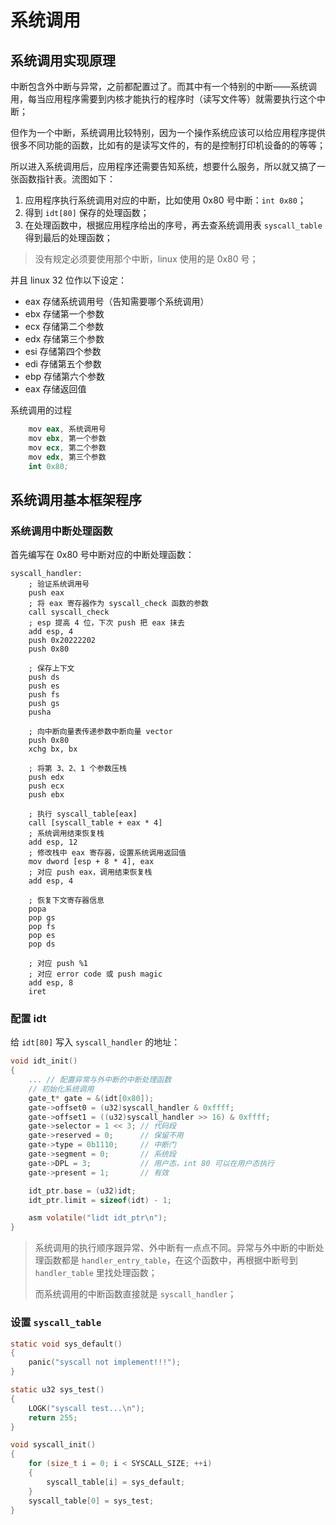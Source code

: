 # 系统调用

## 系统调用实现原理

中断包含外中断与异常，之前都配置过了。而其中有一个特别的中断——系统调用，每当应用程序需要到内核才能执行的程序时（读写文件等）就需要执行这个中断；

但作为一个中断，系统调用比较特别，因为一个操作系统应该可以给应用程序提供很多不同功能的函数，比如有的是读写文件的，有的是控制打印机设备的的等等；

所以进入系统调用后，应用程序还需要告知系统，想要什么服务，所以就又搞了一张函数指针表。流图如下：

1. 应用程序执行系统调用对应的中断，比如使用 0x80 号中断：`int 0x80`；
2. 得到 `idt[80]` 保存的处理函数；
3. 在处理函数中，根据应用程序给出的序号，再去查系统调用表 `syscall_table` 得到最后的处理函数；

> 没有规定必须要使用那个中断，linux 使用的是 0x80 号；

并且 linux 32 位作以下设定：

- eax 存储系统调用号（告知需要哪个系统调用）
- ebx 存储第一个参数
- ecx 存储第二个参数
- edx 存储第三个参数
- esi 存储第四个参数
- edi 存储第五个参数
- ebp 存储第六个参数
- eax 存储返回值

系统调用的过程

```s
    mov eax, 系统调用号
    mov ebx, 第一个参数
    mov ecx, 第二个参数
    mov edx, 第三个参数
    int 0x80;
```



## 系统调用基本框架程序

### 系统调用中断处理函数

首先编写在 0x80 号中断对应的中断处理函数：

````assembly
syscall_handler:
    ; 验证系统调用号
    push eax
    ; 将 eax 寄存器作为 syscall_check 函数的参数
    call syscall_check
    ; esp 提高 4 位，下次 push 把 eax 抹去
    add esp, 4
    push 0x20222202
    push 0x80

    ; 保存上下文
    push ds
    push es
    push fs
    push gs
    pusha

    ; 向中断向量表传递参数中断向量 vector
    push 0x80
    xchg bx, bx

    ; 将第 3、2、1 个参数压栈
    push edx
    push ecx
    push ebx

    ; 执行 syscall_table[eax]
    call [syscall_table + eax * 4]
    ; 系统调用结束恢复栈
    add esp, 12
    ; 修改栈中 eax 寄存器，设置系统调用返回值
    mov dword [esp + 8 * 4], eax
    ; 对应 push eax，调用结束恢复栈
    add esp, 4
    
    ; 恢复下文寄存器信息
    popa
    pop gs
    pop fs
    pop es
    pop ds

    ; 对应 push %1
    ; 对应 error code 或 push magic
    add esp, 8
    iret
````

### 配置 idt

给 `idt[80]` 写入 `syscall_handler` 的地址：

````c
void idt_init()
{   
    ... // 配置异常与外中断的中断处理函数
	// 初始化系统调用
    gate_t* gate = &(idt[0x80]);
    gate->offset0 = (u32)syscall_handler & 0xffff;
    gate->offset1 = ((u32)syscall_handler >> 16) & 0xffff;
    gate->selector = 1 << 3; // 代码段
    gate->reserved = 0;      // 保留不用
    gate->type = 0b1110;     // 中断门
    gate->segment = 0;       // 系统段
    gate->DPL = 3;           // 用户态，int 80 可以在用户态执行
    gate->present = 1;       // 有效

    idt_ptr.base = (u32)idt;
    idt_ptr.limit = sizeof(idt) - 1;

    asm volatile("lidt idt_ptr\n");
}
````

> 系统调用的执行顺序跟异常、外中断有一点点不同。异常与外中断的中断处理函数都是 `handler_entry_table`，在这个函数中，再根据中断号到 `handler_table` 里找处理函数；
>
> 而系统调用的中断函数直接就是 `syscall_handler`；

### 设置 `syscall_table`

````c
static void sys_default()
{
    panic("syscall not implement!!!");
}

static u32 sys_test()
{
    LOGK("syscall test...\n");
    return 255;
}

void syscall_init()
{
    for (size_t i = 0; i < SYSCALL_SIZE; ++i)
    {
        syscall_table[i] = sys_default;
    }
    syscall_table[0] = sys_test;
}
````

